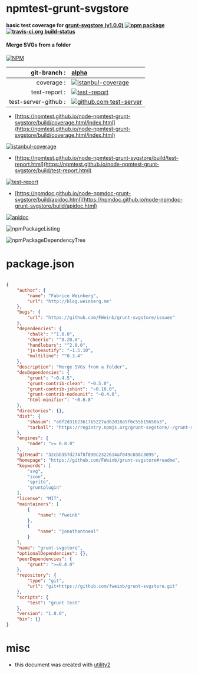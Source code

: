 # npmtest-grunt-svgstore

#### basic test coverage for  [grunt-svgstore (v1.0.0)](https://github.com/FWeinb/grunt-svgstore#readme)  [![npm package](https://img.shields.io/npm/v/npmtest-grunt-svgstore.svg?style=flat-square)](https://www.npmjs.org/package/npmtest-grunt-svgstore) [![travis-ci.org build-status](https://api.travis-ci.org/npmtest/node-npmtest-grunt-svgstore.svg)](https://travis-ci.org/npmtest/node-npmtest-grunt-svgstore)

#### Merge SVGs from a folder

[![NPM](https://nodei.co/npm/grunt-svgstore.png?downloads=true&downloadRank=true&stars=true)](https://www.npmjs.com/package/grunt-svgstore)

| git-branch : | [alpha](https://github.com/npmtest/node-npmtest-grunt-svgstore/tree/alpha)|
|--:|:--|
| coverage : | [![istanbul-coverage](https://npmtest.github.io/node-npmtest-grunt-svgstore/build/coverage.badge.svg)](https://npmtest.github.io/node-npmtest-grunt-svgstore/build/coverage.html/index.html)|
| test-report : | [![test-report](https://npmtest.github.io/node-npmtest-grunt-svgstore/build/test-report.badge.svg)](https://npmtest.github.io/node-npmtest-grunt-svgstore/build/test-report.html)|
| test-server-github : | [![github.com test-server](https://npmtest.github.io/node-npmtest-grunt-svgstore/GitHub-Mark-32px.png)](https://npmtest.github.io/node-npmtest-grunt-svgstore/build/app/index.html) | | build-artifacts : | [![build-artifacts](https://npmtest.github.io/node-npmtest-grunt-svgstore/glyphicons_144_folder_open.png)](https://github.com/npmtest/node-npmtest-grunt-svgstore/tree/gh-pages/build)|

- [https://npmtest.github.io/node-npmtest-grunt-svgstore/build/coverage.html/index.html](https://npmtest.github.io/node-npmtest-grunt-svgstore/build/coverage.html/index.html)

[![istanbul-coverage](https://npmtest.github.io/node-npmtest-grunt-svgstore/build/screenCapture.buildCi.browser.%252Ftmp%252Fbuild%252Fcoverage.lib.html.png)](https://npmtest.github.io/node-npmtest-grunt-svgstore/build/coverage.html/index.html)

- [https://npmtest.github.io/node-npmtest-grunt-svgstore/build/test-report.html](https://npmtest.github.io/node-npmtest-grunt-svgstore/build/test-report.html)

[![test-report](https://npmtest.github.io/node-npmtest-grunt-svgstore/build/screenCapture.buildCi.browser.%252Ftmp%252Fbuild%252Ftest-report.html.png)](https://npmtest.github.io/node-npmtest-grunt-svgstore/build/test-report.html)

- [https://npmdoc.github.io/node-npmdoc-grunt-svgstore/build/apidoc.html](https://npmdoc.github.io/node-npmdoc-grunt-svgstore/build/apidoc.html)

[![apidoc](https://npmdoc.github.io/node-npmdoc-grunt-svgstore/build/screenCapture.buildCi.browser.%252Ftmp%252Fbuild%252Fapidoc.html.png)](https://npmdoc.github.io/node-npmdoc-grunt-svgstore/build/apidoc.html)

![npmPackageListing](https://npmtest.github.io/node-npmtest-grunt-svgstore/build/screenCapture.npmPackageListing.svg)

![npmPackageDependencyTree](https://npmtest.github.io/node-npmtest-grunt-svgstore/build/screenCapture.npmPackageDependencyTree.svg)



# package.json

```json

{
    "author": {
        "name": "Fabrice Weinberg",
        "url": "http://blog.weinberg.me"
    },
    "bugs": {
        "url": "https://github.com/FWeinb/grunt-svgstore/issues"
    },
    "dependencies": {
        "chalk": "^1.0.0",
        "cheerio": "^0.20.0",
        "handlebars": "^2.0.0",
        "js-beautify": "~1.5.10",
        "multiline": "^0.3.4"
    },
    "description": "Merge SVGs from a folder",
    "devDependencies": {
        "grunt": "~0.4.5",
        "grunt-contrib-clean": "~0.5.0",
        "grunt-contrib-jshint": "~0.10.0",
        "grunt-contrib-nodeunit": "~0.4.0",
        "html-minifier": "~0.6.8"
    },
    "directories": {},
    "dist": {
        "shasum": "a0f2d31623617b5227ad62d18a5f0c55b15650a3",
        "tarball": "https://registry.npmjs.org/grunt-svgstore/-/grunt-svgstore-1.0.0.tgz"
    },
    "engines": {
        "node": ">= 0.8.0"
    },
    "gitHead": "32cbb357d274f8f890c2322614af049c038c3095",
    "homepage": "https://github.com/FWeinb/grunt-svgstore#readme",
    "keywords": [
        "svg",
        "icon",
        "sprite",
        "gruntplugin"
    ],
    "license": "MIT",
    "maintainers": [
        {
            "name": "fweinb"
        },
        {
            "name": "jonathantneal"
        }
    ],
    "name": "grunt-svgstore",
    "optionalDependencies": {},
    "peerDependencies": {
        "grunt": ">=0.4.0"
    },
    "repository": {
        "type": "git",
        "url": "git+https://github.com/fweinb/grunt-svgstore.git"
    },
    "scripts": {
        "test": "grunt test"
    },
    "version": "1.0.0",
    "bin": {}
}
```



# misc
- this document was created with [utility2](https://github.com/kaizhu256/node-utility2)
